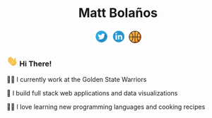 <!--
**mattbolanos/mattbolanos** is a ✨ _special_ ✨ repository because its `README.md` (this file) appears on your GitHub profile.

Here are some ideas to get you started:

- 🔭 I’m currently working on ...
- 🌱 I’m currently learning ...
- 👯 I’m looking to collaborate on ...
- 🤔 I’m looking for help with ...
- 💬 Ask me about ...
- 📫 How to reach me: ...
- 😄 Pronouns: ...
- ⚡ Fun fact: ...
-->

<h1 align="center">Matt Bolaños</h1>
<p align='center'>
<a href="https://twitter.com/mattabolanos"><img height="35" src="twitter_logo.png"></a>
<a href="https://www.linkedin.com/in/mattbolanos/"><img height="35" src="linkedin_logo.png"></a>
<a href="https://www.mattbolanos.com/"><img height="33" src="basketball_emoji.png"></a>
</p>

<h3><img src="wave.gif" width="25px"> Hi There!</h3>

<p>👨‍💻 I currently work at the Golden State Warriors</p>
<p>👷 I build full stack web applications and data visualizations</p>
<p>👨‍🍳 I love learning new programming languages and cooking recipes</p>
